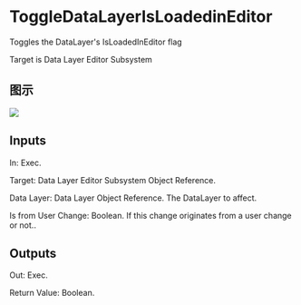 # ToggleDataLayerIsLoadedinEditor

Toggles the DataLayer's IsLoadedInEditor flag

Target is Data Layer Editor Subsystem

## 图示

![]($-20221218-18352619.png)

## Inputs

In: Exec.

Target: Data Layer Editor Subsystem Object Reference.

Data Layer: Data Layer Object Reference. The DataLayer to affect.

Is from User Change: Boolean. If this change originates from a user change or not..  

## Outputs

Out: Exec.

Return Value: Boolean.

